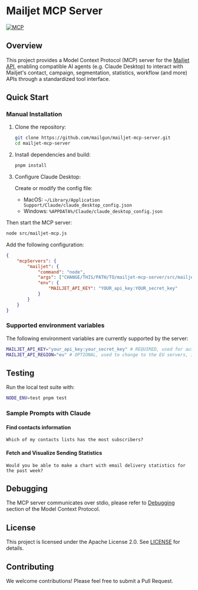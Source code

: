 # Mailjet MCP Server
[![MCP](https://img.shields.io/badge/MCP-Server-blue.svg)](https://github.com/modelcontextprotocol)

## Overview

This project provides a Model Context Protocol (MCP) server for the [Mailjet API](https://www.mailjet.com), enabling compatible AI agents (e.g. Claude Desktop) to interact with Mailjet's contact, campaign, segmentation, statistics, workflow (and more) APIs through a standardized tool interface.

## Quick Start

### Manual Installation
1. Clone the repository:
   ```bash
   git clone https://github.com/mailgun/mailjet-mcp-server.git
   cd mailjet-mcp-server
   ```

2. Install dependencies and build:
   ```bash
   pnpm install
   ```

3. Configure Claude Desktop:

   Create or modify the config file:
   - MacOS: `~/Library/Application Support/Claude/claude_desktop_config.json`
   - Windows: `%APPDATA%/Claude/claude_desktop_config.json`


Then start the MCP server:

```sh
node src/mailjet-mcp.js
```

   Add the following configuration:
   ```json
   {
       "mcpServers": {
           "mailjet": {
               "command": "node",
               "args": ["CHANGE/THIS/PATH/TO/mailjet-mcp-server/src/mailjet-mcp.js"],
               "env": {
                   "MAILJET_API_KEY": "YOUR_api_key:YOUR_secret_key"
               }
           }
       }
   }
   ```

### Supported environment variables

The following environment variables are currently supported by the server:

```sh
MAILJET_API_KEY="your_api_key:your_secret_key" # REQUIRED, used for authenticating your account
MAILJET_API_REGION="eu" # OPTIONAL, used to change to the EU servers, if desired
```


## Testing

Run the local test suite with:

```bash
NODE_ENV=test pnpm test
```


### Sample Prompts with Claude

#### Find contacts information

```
Which of my contacts lists has the most subscribers?
```

#### Fetch and Visualize Sending Statistics

```
Would you be able to make a chart with email delivery statistics for the past week?
```

## Debugging

The MCP server communicates over stdio, please refer to [Debugging](https://modelcontextprotocol.io/docs/tools/debugging) section of the Model Context Protocol.

## License

This project is licensed under the Apache License 2.0. See [LICENSE](LICENSE) for details.

## Contributing

We welcome contributions! Please feel free to submit a Pull Request.
